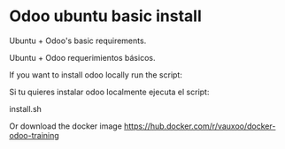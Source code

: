 Odoo ubuntu basic install
=========================

Ubuntu + Odoo's basic requirements.

Ubuntu + Odoo requerimientos básicos.


If you want to install odoo locally run the script:

Si tu quieres instalar odoo localmente ejecuta el script:

install.sh

Or download the docker image https://hub.docker.com/r/vauxoo/docker-odoo-training
